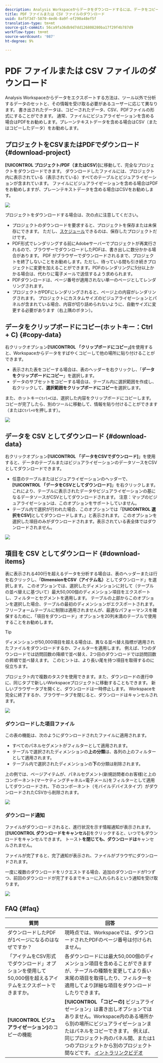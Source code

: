 ```yaml
---
description: Analysis Workspaceからデータをダウンロードするには、データをコピーするか、PDFおよびCSV形式でダウンロードします。
title: PDF ファイルまたは CSV ファイルのダウンロード
uuid: 8af5f3d7-5870-4ed6-8a9f-ef290a48ef5f
translation-type: tm+mt
source-git-commit: 56ca9fa36db9d7dd126808280ba17f29f4b787d9
workflow-type: tm+mt
source-wordcount: '987'
ht-degree: 9%

---
```



# PDF ファイルまたは CSV ファイルのダウンロード

Analysis Workspaceからデータをエクスポートする方法は、ツール以外で分析するデータのセットと、その情報を受け取る必要があるユーザーに応じて異なります。 書き出されたデータは、コピーされたデータ、CSV、PDFファイルの形式にすることができます。 通常、ファイルにビジュアライゼーションを含める場合はPDFをお勧めします。プレーンテキストデータを含める場合はCSV（またはコピーしたデータ）をお勧めします。

## プロジェクトをCSVまたはPDFでダウンロード{#download-project}

**[!UICONTROL プロジェクト/PDF（またはCSV）]**&#x200B;に移動して、完全なプロジェクトをダウンロードできます。 ダウンロードしたファイルには、プロジェクト内に表示されている（表示されている）すべてのテーブルとビジュアライゼーションが含まれています。 ファイルにビジュアライゼーションを含める場合はPDFをお勧めしますが、プレーンテキストデータを含める場合はCSVをお勧めします。

![](assets/download-project.png)

プロジェクトをダウンロードする場合は、次の点に注意してください。

* プロジェクトのダウンロードを要求すると、プロジェクトを保存または未保存にできます。 ただし、[スケジュール](https://docs.adobe.com/content/help/ja-JP/analytics/analyze/analysis-workspace/curate-share/t-schedule-report.html)できるのは、保存したプロジェクトだけです。
* PDF形式でレンダリングする前にAdobeサーバーでプロジェクトが再実行されるので、ブラウザーでダウンロードしたPDFは、書き出しに数分かかる場合があります。 PDF がブラウザーでダウンロードされるまで、プロジェクトを終了しないことをお勧めします。ただし、待っている間も引き続きプロジェクトに変更を加えることができます。PDFのレンダリングに5分以上かかる場合は、代わりに電子メールで送信するよう求められます。
* PDFダウンロードは、ページ番号が適用されない単一のページとしてレンダリングされます。
* プロジェクトがPDFにレンダリングされると、ページ上の内容がレンダリングされます。 プロジェクトにカスタムサイズのビジュアライゼーションとパネルが含まれている場合、内容が切り詰められないように、自動サイズに変更する必要があります（右上隅のボタン）。

## データをクリップボードにコピー(ホットキー：Ctrl + C) {#copy-data}

右クリックオプション&#x200B;**[!UICONTROL 「クリップボードにコピー」]**&#x200B;を使用すると、Workspaceからデータをすばやくコピーして他の場所に貼り付けることができます。

* 表示された表をコピーする場合は、表のヘッダーを右クリックし、「**データをクリップボードにコピー**」を選択します。
* データのサブセットをコピーする場合は、テーブル内に選択範囲を作成し、右クリックして、**選択範囲をクリップボードにコピー**&#x200B;を選択します。

また、ホットキー`Ctrl+C`は、選択した内容をクリップボードにコピーします。 コピーが完了したら、別のツールに移動して、情報を貼り付けることができます（または`Ctrl+V`を押します）。

![](assets/copy-selection.png)

## データを CSV としてダウンロード {#download-data}

右クリックオプション&#x200B;**[!UICONTROL 「データをCSVでダウンロード]**」を使用すると、データのテーブルまたはビジュアライゼーションのデータソースをCSVとしてダウンロードできます。

* 任意のテーブルまたはビジュアライゼーションのヘッダーで、**[!UICONTROL 「データをCSVとしてダウンロード]**」を右クリックします。 これにより、テーブルに表示されたデータやビジュアライゼーションの基になるデータソースがCSVとしてダウンロードされます。 注意：マップのビジュアライゼーションは、このオプションをサポートしていません。
* テーブル内で選択が行われた場合、このオプションでは「**[!UICONTROL 選択をCSV]**&#x200B;としてダウンロードします。」と表示されます。 このオプションを選択した項目のみがダウンロードされます。表示されている表全体ではダウンロードされません。

![](assets/download-data-viz.png)

## 項目を CSV としてダウンロード {#download-items}

表に表示される400行を超えるデータを分析する場合は、表のヘッダーまたは行を右クリックし、「**DimensionをCSV（アイテム名）**&#x200B;としてダウンロード」を選択します。 このオプションでは、選択したディメンションに対して（テーブルの並べ替えに基づいて）最大50,000個のディメンション項目をエクスポートし、フィルターとセグメントを適用します。 テーブルの上部からこのオプションを選択した場合、テーブルの最初のディメンションがエクスポートされます。 フリーフォームテーブルに制限は適用されませんが、最適なパフォーマンスを確保するために、「項目をダウンロード」オプションを20列未満のテーブルで使用することをお勧めします。

>[!TIP]
>
> ディメンションが50,000項目を超える場合は、異なる並べ替え指標が適用されたファイルをダウンロードするか、フィルターを適用します。 例えば、1つのダウンロードでは訪問回数の降順で並べ替え、2つ目のダウンロードでは訪問回数の昇順で並べ替えます。 このヒントは、より長い尾を持つ項目を取得するのに役立ちます。

プロジェクト内で複数のタスクを使用できます。また、ダウンロードの進行中に、同じタブで新しいWorkspaceプロジェクトに移動することもできます。 新しいブラウザータブを開くと、ダウンロードは一時停止します。 Workspaceを完全に終了するか、ブラウザータブを閉じると、ダウンロードはキャンセルされます。

![](assets/download-items.png)

### ダウンロードした項目ファイル

この表の機能は、次のようにダウンロードされたファイルに適用されます。

* すべてのパネルセグメントがフィルターとして適用されます。
* テーブルで選択されたディメンションの&#x200B;**上の分類**&#x200B;は、各列の上のフィルターとして適用されます。
* テーブル内で選択されたディメンションの&#x200B;**下**&#x200B;の分類は削除されます。

上の例では、ページアイテムが、パネルセグメント(新規訪問者のお客様)と上のコンポーネント(マーケティングチャネル=電子メール)をフィルターとして適用してダウンロードされ、下のコンポーネント（モバイルデバイスタイプ）がダウンロードされたCSVから削除されます。

![](assets/downloaded-file.png)

### ダウンロード通知

ファイルがダウンロードされると、進行状況を示す情報通知が表示されます。 [**[!UICONTROL ダウンロードをキャンセル]**]をクリックすると、いつでもダウンロードをキャンセルできます。 トースト&#x200B;**を閉じても、ダウンロードは**&#x200B;キャンセルされません。

ファイルが完了すると、完了通知が表示され、ファイルがブラウザにダウンロードされます。

一度に複数のダウンロードをリクエストする場合、追加のダウンロードが1つずつ、前回のダウンロードが完了するまでキューに入れられるという通知を受け取ります。

![](assets/toast.png)

## FAQ {#faq}

| 質問 | 回答 |
| --- | --- |
| ダウンロードしたPDFが1ページになるのはなぜですか？ | 現時点では、Workspaceでは、ダウンロードされたPDFのページ番号は付けられません。 |
| 「アイテムをCSV形式でダウンロード」オプションを使用して50,000個を超えるアイテムをエクスポートできますか。 | 各ダウンロードには最大50,000個のディメンション項目を含めることができますが、テーブルの種類を変更してより長い末尾の項目を取得したり、フィルターを適用してより詳細な項目をダウンロードしたりできます。 |
| **[!UICONTROL ビジュアライゼーション]**&#x200B;のコピーの機能 | **[!UICONTROL 「コピーの]** ビジュアライゼーション」は書き出しオプションではありません。Workspace内のある場所から別の場所にビジュアライゼーションまたはパネルをコピーできます。 例えば、同じプロジェクト内のパネル間、または1つのプロジェクトから別のプロジェクト間などです。 [イントラリンクビデオ](https://docs.adobe.com/content/help/ja-JP/analytics-learn/tutorials/analysis-workspace/visualizations/intra-linking-in-analysis-workspace.html) |


